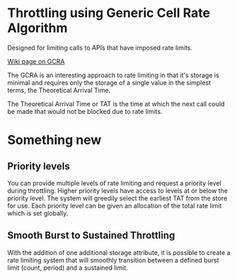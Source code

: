 # Throttling using Generic Cell Rate Algorithm
Designed for limiting calls to APIs that have imposed rate limits.

[Wiki page on GCRA](https://en.wikipedia.org/wiki/Generic_cell_rate_algorithm)
    
The GCRA is an interesting approach to rate limiting in that it's storage is
minimal and requires only the storage of a single value in the simplest terms, the
Theoretical Arrival Time.

The Theoretical Arrival Time or TAT is the time at which the next call could be made 
that would not be blocked due to rate limits.

# Something new
## Priority levels
You can provide multiple levels of rate limiting and request a priority level during throttling.
Higher priority levels have access to levels at or below the priority level.  The system will
greedily select the earliest TAT from the store for use.  Each priority level can be given an allocation
of the total rate limit which is set globally.  

## Smooth Burst to Sustained Throttling
With the addition of one additional storage attribute, it is possible to create a rate limiting system
that will smoothly transition between a defined burst limit (count, period) and a sustained limit.
